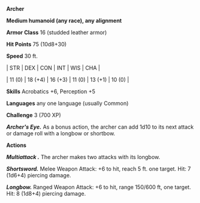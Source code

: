 **Archer**

**Medium humanoid (any race), any alignment**

**Armor Class** 16 (studded leather armor)

**Hit Points** 75 (10d8+30)

**Speed** 30 ft.

|   STR   |   DEX   |   CON   |   INT   |   WIS   |   CHA   |
  
| 11 (0) | 18 (+4) | 16 (+3) | 11 (0) | 13 (+1) | 10 (0) |

**Skills** Acrobatics +6, Perception +5

**Languages** any one language (usually Common)

**Challenge** 3 (700 XP)

***Archer's Eye.*** As a bonus action, the archer can add 1d10 to its next attack or damage roll with a longbow or shortbow.

**Actions**

***Multiattack .*** The archer makes two attacks with its longbow.

***Shortsword.*** Melee Weapon Attack: +6 to hit, reach 5 ft. one target. Hit: 7 (1d6+4) piercing damage.

***Longbow.*** Ranged Weapon Attack: +6 to hit, range 150/600 ft, one target. Hit: 8 (1d8+4) piercing damage.

